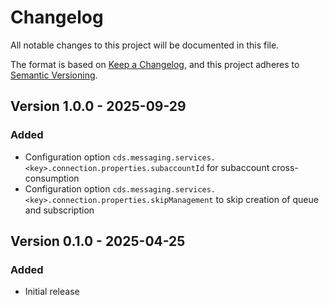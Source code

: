 # Changelog

All notable changes to this project will be documented in this file.

The format is based on [Keep a Changelog](https://keepachangelog.com/en/1.1.0/),
and this project adheres to [Semantic Versioning](https://semver.org/spec/v2.0.0.html).

## Version 1.0.0 - 2025-09-29

### Added

- Configuration option `cds.messaging.services.<key>.connection.properties.subaccountId` for subaccount cross-consumption
- Configuration option `cds.messaging.services.<key>.connection.properties.skipManagement` to skip creation of queue and subscription

## Version 0.1.0 - 2025-04-25

### Added

- Initial release
